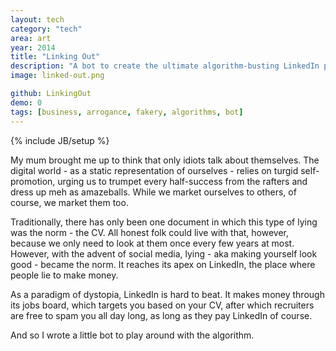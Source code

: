 ```yaml
---
layout: tech
category: "tech"
area: art
year: 2014 
title: "Linking Out"
description: "A bot to create the ultimate algorithm-busting LinkedIn profile"
image: linked-out.png

github: LinkingOut
demo: 0
tags: [business, arrogance, fakery, algorithms, bot]
---
```

{% include JB/setup %}

My mum brought me up to think that only idiots talk about themselves. The digital world - as a static representation of ourselves - relies on turgid self-promotion, urging us to trumpet every half-success from the rafters and dress up meh as amazeballs. While we market ourselves to others, of course, we market them too. 

Traditionally, there has only been one document in which this type of lying was the norm - the CV. All honest folk could live with that, however, because we only need to look at them once every few years at most. However, with the advent of social media, lying - aka making yourself look good - became the norm. It reaches its apex on LinkedIn, the place where people lie to make money.

As a paradigm of dystopia, LinkedIn is hard to beat. It makes money through its jobs board, which targets you based on your CV, after which recruiters are free to spam you all day long, as long as they pay LinkedIn of course.

And so I wrote a little bot to play around with the algorithm. 


